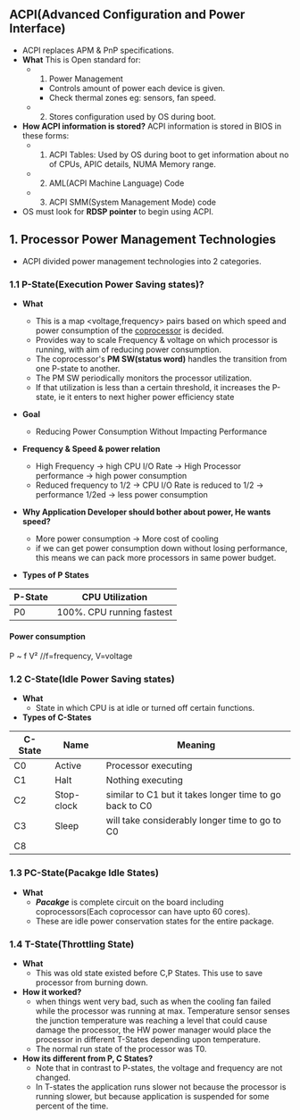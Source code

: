 ## ACPI(Advanced Configuration and Power Interface)
- ACPI replaces APM & PnP specifications.
- **What** This is Open standard for:
  - 1. Power Management
    - Controls amount of power each device is given.
    - Check thermal zones eg: sensors, fan speed.
  - 2. Stores configuration used by OS during boot.
- **How ACPI information is stored?** ACPI information is stored in BIOS in these forms:
  - 1. ACPI Tables: Used by OS during boot to get information about no of CPUs, APIC details, NUMA Memory range.
  - 2. AML(ACPI Machine Language) Code
  - 3. ACPI SMM(System Management Mode) code
- OS must look for **RDSP pointer** to begin using ACPI.  

## 1. Processor Power Management Technologies
- ACPI divided power management technologies into 2 categories.

### 1.1 P-State(Execution Power Saving states)?
- **What** 
  - This is a map <voltage,frequency> pairs based on which speed and power consumption of the [coprocessor](https://github.com/amitkumar50/Code-examples/blob/master/cpu_memory_thread_process/CPU/processor_coprocessor.md) is decided.
  - Provides way to scale Frequency & voltage on which processor is running, with aim of reducing power consumption.
  -  The coprocessor's **PM SW(status word)** handles the transition from one P-state to another. 
    - The PM SW periodically monitors the processor utilization.
    - If that utilization is less than a certain threshold, it increases the P-state, ie it enters to next higher power efficiency state
  
- **Goal** 
  - Reducing Power Consumption Without Impacting Performance
  
- **Frequency & Speed & power relation**  
  - High Frequency -> high CPU I/O Rate -> High Processor performance -> high power consumption
  - Reduced frequency to 1/2 -> CPU I/O Rate is reduced to 1/2 -> performance 1/2ed -> less power consumption

- **Why Application Developer should bother about power, He wants speed?**
  - More power consumption -> More cost of cooling 
  - if we can get power consumption down without losing performance, this means we can pack more processors in same power budget.

- **Types of P States**

| P-State | CPU Utilization |
| --- | --- |
| P0 | 100%. CPU running fastest |

#### Power consumption
P ~ f V²	//f=frequency, V=voltage

### 1.2 C-State(Idle Power Saving states)
- **What** 
  - State in which CPU is at idle or turned off certain functions.
- **Types of C-States**

| C-State | Name | Meaning |
| --- | --- | --- |
| C0 | Active | Processor executing |
| C1 | Halt | Nothing executing |
| C2 | Stop-clock | similar to C1 but it takes longer time to go back to C0 |
| C3 | Sleep | will take considerably longer time to go to C0 |
| C8 |

### 1.3 PC-State(Pacakge Idle States)
- **What**
  - ***Pacakge*** is complete circuit on the board including coprocessors(Each coprocessor can have upto 60 cores).
  - These are idle power conservation states for the entire package. 
  
### 1.4 T-State(Throttling State)
- **What** 
  - This was old state existed before C,P States. This use to save processor from burning down.
- **How it worked?** 
  - when things went very bad, such as when the cooling fan failed while the processor was running at max. Temperature sensor senses the junction temperature was reaching a level that could cause damage the processor, the HW power manager would place the processor in different T-States depending upon temperature.
  - The normal run state of the processor was T0.
- **How its different from P, C States?**
  - Note that in contrast to P-states, the voltage and frequency are not changed. 
  - In T-states the application runs slower not because the processor is running slower, but because application is suspended for some percent of the time. 
